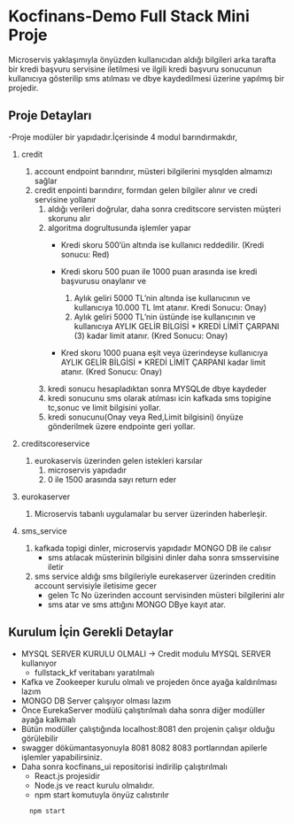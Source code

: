 # Kocfinans-Demo Full Stack Mini Proje
Microservis yaklaşımıyla önyüzden kullanıcıdan aldığı bilgileri arka tarafta bir kredi başvuru 
servisine iletilmesi ve ilgili kredi başvuru sonucunun 
kullanıcıya gösterilip sms atılması ve dbye kaydedilmesi üzerine yapılmış bir projedir.

## Proje Detayları
-Proje modüler bir yapıdadır.İçerisinde 4 modul barındırmakdır,
1. credit
   1. account endpoint barındırır, müsteri bilgilerini mysqlden almamızı sağlar
   2. credit enpointi barındırır, formdan gelen bilgiler alınır ve credi servisine yollanır
      1. aldığı verileri doğrular, daha sonra creditscore servisten müşteri skorunu alır
      2. algoritma dogrultusunda işlemler yapar
          * Kredi skoru 500’ün altında ise kullanıcı reddedilir. (Kredi sonucu: Red)
          * Kredi skoru 500 puan ile 1000 puan arasında ise kredi başvurusu onaylanır ve
              1. Aylık geliri 5000 TL’nin altında ise kullanıcının  ve kullanıcıya 10.000 TL lmt atanır.
                  Kredi Sonucu: Onay)
              2. Aylık geliri 5000 TL’nin üstünde ise kullanıcının  ve kullanıcıya  AYLIK GELİR BİLGİSİ *
                  KREDİ LİMİT ÇARPANI (3) kadar limit atanır. (Kred Sonucu: Onay)
                  
          * Kred skoru 1000 puana eşit veya üzerindeyse kullanıcıya AYLIK GELİR BİLGİSİ *
                  KREDİ LİMİT ÇARPANI kadar limit atanır. (Kred Sonucu: Onay)
       1. kredi sonucu hesapladıktan sonra MYSQLde dbye kaydeder
       2. kredi sonucunu sms olarak atılması icin kafkada sms topigine tc,sonuc ve limit bilgisini yollar.
       3. kredi sonucunu(Onay veya Red,Limit bilgisini) önyüze gönderilmek üzere endpointe geri yollar.
2. creditscoreservice
   1. eurokaservis üzerinden gelen istekleri karsılar
      1. microservis yapıdadır
      1. 0 ile 1500 arasında sayı return eder

 
3. eurokaserver
   1. Microservis tabanlı uygulamalar bu server üzerinden haberleşir.
4. sms_service
    1. kafkada topigi dinler, microservis yapıdadır MONGO DB ile calısır
        * sms atılacak müsterinin bilgisini dinler daha sonra smsservisine iletir
    2. sms service aldığı sms bilgileriyle eurekaserver üzerinden creditin account servisiyle iletisime gecer
        * gelen Tc No üzerinden account servisinden müsteri bilgilerini alır
        * sms atar ve sms attığını MONGO DBye kayıt atar.
        
        
## Kurulum İçin Gerekli Detaylar
  * MYSQL SERVER KURULU OLMALI -> Credit modulu MYSQL SERVER kullanıyor 
     * fullstack_kf veritabanı yaratılmalı
  * Kafka ve Zookeeper kurulu olmalı ve projeden önce ayağa kaldırılması lazım
  * MONGO DB Server çalışıyor olması lazım
  * Önce EurekaServer modülü çalıştırılmalı daha sonra diğer modüller ayağa kalkmalı
  * Bütün modüller çalıştığında localhost:8081 den projenin çalışır olduğu görülebilir
  * swagger dökümantasyonuyla 8081 8082 8083 portlarından apilerle işlemler yapabilirsiniz.
  * Daha sonra kocfinans_ui repositorisi indirilip çalıştırılmalı
     * React.js projesidir
     * Node.js ve react kurulu olmalıdır.
     * npm start komutuyla önyüz calıstırılır
    ```javascript
      npm start
      ```
